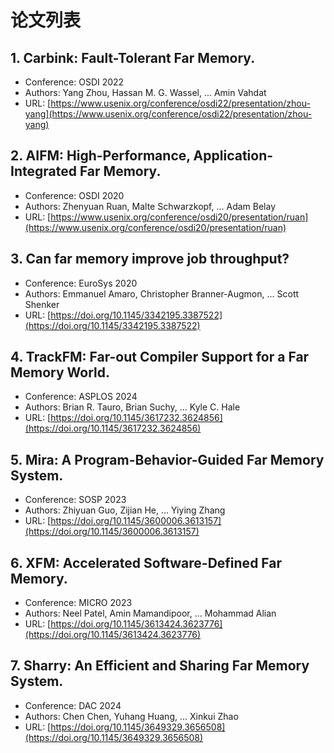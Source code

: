 # 论文列表

## 1. Carbink: Fault-Tolerant Far Memory.
- Conference: OSDI 2022
- Authors: Yang Zhou, Hassan M. G. Wassel, ... Amin Vahdat
- URL: [https://www.usenix.org/conference/osdi22/presentation/zhou-yang](https://www.usenix.org/conference/osdi22/presentation/zhou-yang)

## 2. AIFM: High-Performance, Application-Integrated Far Memory.
- Conference: OSDI 2020
- Authors: Zhenyuan Ruan, Malte Schwarzkopf, ... Adam Belay
- URL: [https://www.usenix.org/conference/osdi20/presentation/ruan](https://www.usenix.org/conference/osdi20/presentation/ruan)

## 3. Can far memory improve job throughput?
- Conference: EuroSys 2020
- Authors: Emmanuel Amaro, Christopher Branner-Augmon, ... Scott Shenker
- URL: [https://doi.org/10.1145/3342195.3387522](https://doi.org/10.1145/3342195.3387522)

## 4. TrackFM: Far-out Compiler Support for a Far Memory World.
- Conference: ASPLOS 2024
- Authors: Brian R. Tauro, Brian Suchy, ... Kyle C. Hale
- URL: [https://doi.org/10.1145/3617232.3624856](https://doi.org/10.1145/3617232.3624856)

## 5. Mira: A Program-Behavior-Guided Far Memory System.
- Conference: SOSP 2023
- Authors: Zhiyuan Guo, Zijian He, ... Yiying Zhang
- URL: [https://doi.org/10.1145/3600006.3613157](https://doi.org/10.1145/3600006.3613157)

## 6. XFM: Accelerated Software-Defined Far Memory.
- Conference: MICRO 2023
- Authors: Neel Patel, Amin Mamandipoor, ... Mohammad Alian
- URL: [https://doi.org/10.1145/3613424.3623776](https://doi.org/10.1145/3613424.3623776)

## 7. Sharry: An Efficient and Sharing Far Memory System.
- Conference: DAC 2024
- Authors: Chen Chen, Yuhang Huang, ... Xinkui Zhao
- URL: [https://doi.org/10.1145/3649329.3656508](https://doi.org/10.1145/3649329.3656508)

